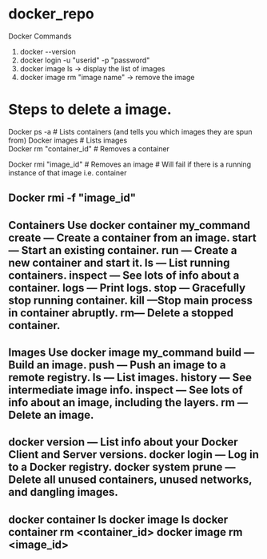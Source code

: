 # docker_repo

Docker Commands 

1. docker --version 
2. docker login -u "userid" -p "password"
3. docker image ls  -> display the list of images
4. docker image rm "image name"  -> remove the image

# Steps to delete a image.
Docker ps -a               # Lists containers (and tells you which images they are spun from)
Docker images              # Lists images  
Docker rm "container_id"   # Removes a container

Docker rmi "image_id"      # Removes an image 
                           # Will fail if there is a running instance of that image i.e. container

Docker rmi -f "image_id"
-----------------------------------------------------------------------	
 
Containers
Use docker container my_command
	create — Create a container from an image.
	start — Start an existing container.
	run — Create a new container and start it.
	ls — List running containers.
	inspect — See lots of info about a container.
	logs — Print logs.
	stop — Gracefully stop running container.
	kill —Stop main process in container abruptly.
	rm— Delete a stopped container.
-----------------------------------------------------------------------		
Images
Use docker image my_command
	build — Build an image.
	push — Push an image to a remote registry.
	ls — List images.
	history — See intermediate image info.
	inspect — See lots of info about an image, including the layers.
	rm — Delete an image.	
-----------------------------------------------------------------------	
docker version — List info about your Docker Client and Server versions.
docker login — Log in to a Docker registry.
docker system prune — Delete all unused containers, unused networks, and dangling images.
-----------------------------------------------------------------------	
docker container ls
docker image ls
docker container rm <container_id>
docker image rm <image_id>
-----------------------------------------------------------------------	

